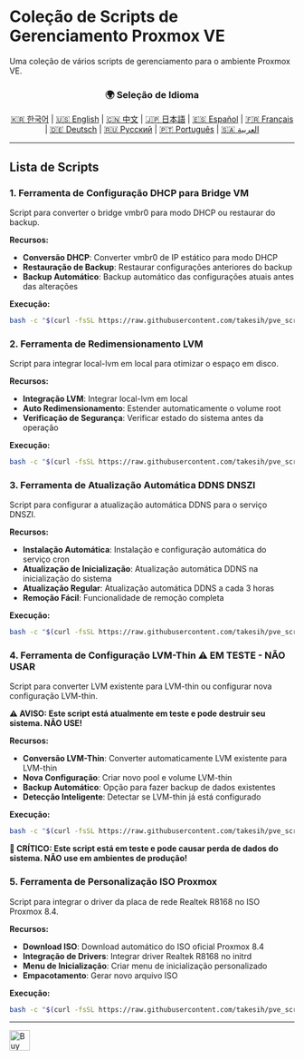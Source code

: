 # Coleção de Scripts de Gerenciamento Proxmox VE
Uma coleção de vários scripts de gerenciamento para o ambiente Proxmox VE.

<div align="center">
  <h3>🌍 Seleção de Idioma</h3>
  <a href="README.md">🇰🇷 한국어</a> |
  <a href="README_EN.md">🇺🇸 English</a> |
  <a href="README_CN.md">🇨🇳 中文</a> |
  <a href="README_JP.md">🇯🇵 日本語</a> |
  <a href="README_ES.md">🇪🇸 Español</a> |
  <a href="README_FR.md">🇫🇷 Français</a> |
  <a href="README_DE.md">🇩🇪 Deutsch</a> |
  <a href="README_RU.md">🇷🇺 Русский</a> |
  <a href="README_PT.md">🇵🇹 Português</a> |
  <a href="README_AR.md">🇸🇦 العربية</a>
</div>

---

## Lista de Scripts

### 1. Ferramenta de Configuração DHCP para Bridge VM
Script para converter o bridge vmbr0 para modo DHCP ou restaurar do backup.

**Recursos:**
- **Conversão DHCP**: Converter vmbr0 de IP estático para modo DHCP
- **Restauração de Backup**: Restaurar configurações anteriores do backup
- **Backup Automático**: Backup automático das configurações atuais antes das alterações

**Execução:**
```bash
bash -c "$(curl -fsSL https://raw.githubusercontent.com/takesih/pve_script/main/pve_vmbr0_dhcp.sh)"
```

### 2. Ferramenta de Redimensionamento LVM
Script para integrar local-lvm em local para otimizar o espaço em disco.

**Recursos:**
- **Integração LVM**: Integrar local-lvm em local
- **Auto Redimensionamento**: Estender automaticamente o volume root
- **Verificação de Segurança**: Verificar estado do sistema antes da operação

**Execução:**
```bash
bash -c "$(curl -fsSL https://raw.githubusercontent.com/takesih/pve_script/main/pve_lvm_resize.sh)"
```

### 3. Ferramenta de Atualização Automática DDNS DNSZI
Script para configurar a atualização automática DDNS para o serviço DNSZI.

**Recursos:**
- **Instalação Automática**: Instalação e configuração automática do serviço cron
- **Atualização de Inicialização**: Atualização automática DDNS na inicialização do sistema
- **Atualização Regular**: Atualização automática DDNS a cada 3 horas
- **Remoção Fácil**: Funcionalidade de remoção completa

**Execução:**
```bash
bash -c "$(curl -fsSL https://raw.githubusercontent.com/takesih/pve_script/main/dnszi_ddns_setup.sh)"
```

### 4. Ferramenta de Configuração LVM-Thin ⚠️ **EM TESTE - NÃO USAR**
Script para converter LVM existente para LVM-thin ou configurar nova configuração LVM-thin.

**⚠️ AVISO: Este script está atualmente em teste e pode destruir seu sistema. NÃO USE!**

**Recursos:**
- **Conversão LVM-Thin**: Converter automaticamente LVM existente para LVM-thin
- **Nova Configuração**: Criar novo pool e volume LVM-thin
- **Backup Automático**: Opção para fazer backup de dados existentes
- **Detecção Inteligente**: Detectar se LVM-thin já está configurado

**Execução:**
```bash
bash -c "$(curl -fsSL https://raw.githubusercontent.com/takesih/pve_script/main/pve_lvm_thin_setup.sh)"
```

**🚨 CRÍTICO: Este script está em teste e pode causar perda de dados do sistema. NÃO use em ambientes de produção!**

### 5. Ferramenta de Personalização ISO Proxmox
Script para integrar o driver da placa de rede Realtek R8168 no ISO Proxmox 8.4.

**Recursos:**
- **Download ISO**: Download automático do ISO oficial Proxmox 8.4
- **Integração de Drivers**: Integrar driver Realtek R8168 no initrd
- **Menu de Inicialização**: Criar menu de inicialização personalizado
- **Empacotamento**: Gerar novo arquivo ISO

**Execução:**
```bash
bash -c "$(curl -fsSL https://raw.githubusercontent.com/takesih/pve_script/main/proxmox_iso_customize.sh)"
```

---

<a href='https://ko-fi.com/R6R71ILZQL' target='_blank'><img height='36' style='border:0px;height:36px;' src='https://storage.ko-fi.com/cdn/kofi3.png?v=6' border='0' alt='Buy Me a Coffee at ko-fi.com' /></a> 